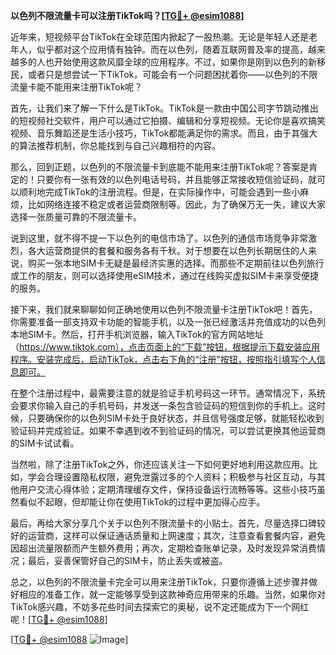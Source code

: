 **以色列不限流量卡可以注册TikTok吗？[[TG💪+ @esim1088](https://t.me/s/esim1088)]**

近年来，短视频平台TikTok在全球范围内掀起了一股热潮。无论是年轻人还是老年人，似乎都对这个应用情有独钟。而在以色列，随着互联网普及率的提高，越来越多的人也开始使用这款风靡全球的应用程序。不过，如果你是刚到以色列的新移民，或者只是想尝试一下TikTok，可能会有一个问题困扰着你——以色列的不限流量卡能不能用来注册TikTok呢？

首先，让我们来了解一下什么是TikTok。TikTok是一款由中国公司字节跳动推出的短视频社交软件，用户可以通过它拍摄、编辑和分享短视频。无论你是喜欢搞笑视频、音乐舞蹈还是生活小技巧，TikTok都能满足你的需求。而且，由于其强大的算法推荐机制，你总能找到与自己兴趣相符的内容。

那么，回到正题，以色列的不限流量卡到底能不能用来注册TikTok呢？答案是肯定的！只要你有一张有效的以色列电话号码，并且能够正常接收短信验证码，就可以顺利地完成TikTok的注册流程。但是，在实际操作中，可能会遇到一些小麻烦，比如网络连接不稳定或者运营商限制等。因此，为了确保万无一失，建议大家选择一张质量可靠的不限流量卡。

说到这里，就不得不提一下以色列的电信市场了。以色列的通信市场竞争非常激烈，各大运营商提供的套餐和服务各有千秋。对于想要在以色列长期居住的人来说，购买一张本地SIM卡无疑是最经济实惠的选择。而那些不定期前往以色列旅行或工作的朋友，则可以选择使用eSIM技术，通过在线购买虚拟SIM卡来享受便捷的服务。

接下来，我们就来聊聊如何正确地使用以色列不限流量卡注册TikTok吧！首先，你需要准备一部支持双卡功能的智能手机，以及一张已经激活并充值成功的以色列本地SIM卡。然后，打开手机浏览器，输入TikTok的官方网站地址（https://www.tiktok.com），点击页面上的“下载”按钮，根据提示下载安装应用程序。安装完成后，启动TikTok，点击右下角的“注册”按钮，按照指引填写个人信息即可。

在整个注册过程中，最需要注意的就是验证手机号码这一环节。通常情况下，系统会要求你输入自己的手机号码，并发送一条包含验证码的短信到你的手机上。这时候，只要确保你的以色列SIM卡处于良好状态，并且信号强度足够，就能轻松收到验证码并完成验证。如果不幸遇到收不到验证码的情况，可以尝试更换其他运营商的SIM卡试试看。

当然啦，除了注册TikTok之外，你还应该关注一下如何更好地利用这款应用。比如，学会合理设置隐私权限，避免泄露过多的个人资料；积极参与社区互动，与其他用户交流心得体验；定期清理缓存文件，保持设备运行流畅等等。这些小技巧虽然看似不起眼，但却能让你在使用TikTok的过程中更加得心应手。

最后，再给大家分享几个关于以色列不限流量卡的小贴士。首先，尽量选择口碑较好的运营商，这样可以保证通话质量和上网速度；其次，注意查看套餐内容，避免因超出流量限额而产生额外费用；再次，定期检查账单记录，及时发现异常消费情况；最后，妥善保管好自己的SIM卡，防止丢失或被盗。

总之，以色列的不限流量卡完全可以用来注册TikTok，只要你遵循上述步骤并做好相应的准备工作，就一定能够享受到这款神奇应用带来的乐趣。当然，如果你对TikTok感兴趣，不妨多花些时间去探索它的奥秘，说不定还能成为下一个网红呢！[[TG💪+ @esim1088](https://t.me/s/esim1088)]

[[TG💪+ @esim1088](https://t.me/s/esim1088) ![Image](https://i.postimg.cc/4NQfJmqS/Snipaste-2025-05-13-00-14-12.png)]